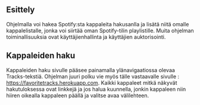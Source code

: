 ## Esittely

Ohjelmalla voi hakea Spotify:sta kappaleita hakusanlla ja lisätä niitä omalle kappalelistalle, jonka voi siirtää oman Spotify-tilin playlistille. Muita ohjelman toiminallisuuksia ovat käyttäjienhallinta ja käyttäjien auktorisointi.

## Kappaleiden haku

Kappaleiden haku sivulle pääsee painamalla ylänavigaatiossa olevaa Tracks-tekstiä. Ohjelman juuri polku vie myös tälle vastaavalle sivulle : https://favoritetracks.herokuapp.com. Kaikki kappaleet mitkä näkyvät hakutuloksessa ovat linkkejä ja jos halua kuunnella, jonkin kappaleen niin hiiren oikealla kappaleen päällä ja valitse avaa välilehteen.
